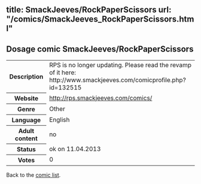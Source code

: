 title: SmackJeeves/RockPaperScissors
url: "/comics/SmackJeeves_RockPaperScissors.html"
---
Dosage comic SmackJeeves/RockPaperScissors
-----------------------------------------

<table class="comicinfo">
<tr>
<th>Description</th><td>RPS is no longer updating. Please read the revamp of it here: http://www.smackjeeves.com/comicprofile.php?id=132515</td>
</tr>
<tr>
<th>Website</th><td><a href="http://rps.smackjeeves.com/comics/">http://rps.smackjeeves.com/comics/</a></td>
</tr>
<tr>
<th>Genre</th><td>Other</td>
</tr>
<tr>
<th>Language</th><td>English</td>
</tr>
<tr>
<th>Adult content</th><td>no</td>
</tr>
<tr>
<th>Status</th><td>ok on 11.04.2013</td>
</tr>
<tr>
<th>Votes</th><td>0</div></td>
</tr>
</table>

Back to the [comic list](../comic-index.html).
